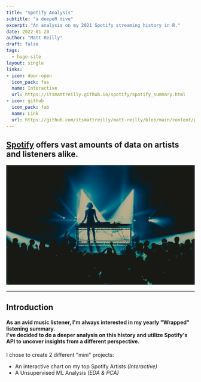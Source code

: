 ```yaml
---
title: "Spotify Analysis"
subtitle: "a deepeR dive"
excerpt: "An analysis on my 2021 Spotify streaming history in R."
date: 2022-01-20
author: "Matt Reilly"
draft: false
tags:
  - hugo-site
layout: single
links:
- icon: door-open
  icon_pack: fas
  name: Interactive
  url: https://itsmattreilly.github.io/spotify/spotify_summary.html
- icon: github
  icon_pack: fab
  name: Link
  url: https://github.com/itsmattreilly/matt-reilly/blob/main/content/project/spotify/Spotify%20ML%20Presentation.pdf
---
```

## [Spotify](https://www.spotify.com/us/) offers vast amounts of data on artists and listeners alike. 
![musicset](sophie.jpeg)

---

## Introduction


#### As an avid music listener, I'm always interested in my yearly "Wrapped" listening summary. <br> I've decided to do a deeper analysis on this history and utilize Spotify's API to uncover insights from a different perspective. 

I chose to create 2 different "mini" projects:
  - An interactive chart on my top Spotify Artists *(Interactive)*
  - A Unsupervised ML Analysis *(EDA & PCA)*





